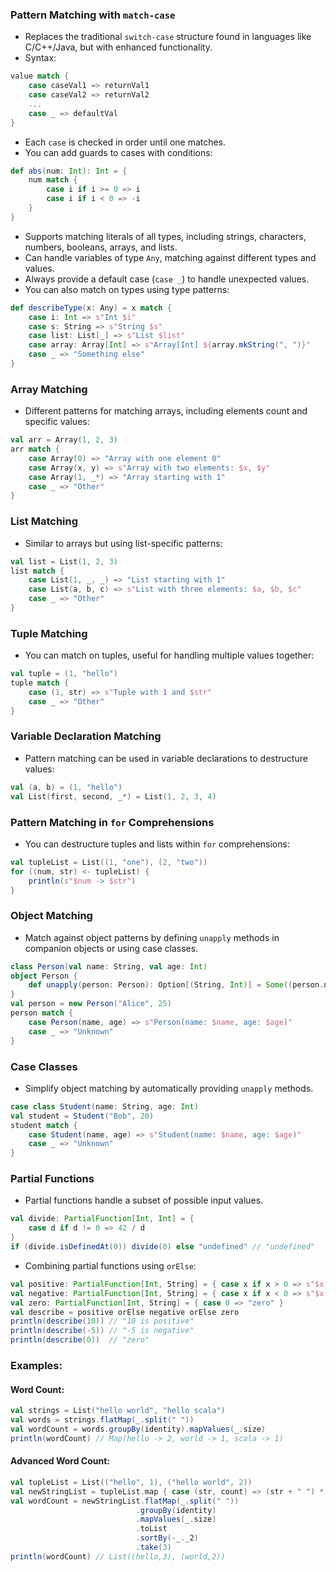 ### Pattern Matching with `match-case`
- Replaces the traditional `switch-case` structure found in languages like C/C++/Java, but with enhanced functionality.
- Syntax:
```scala
value match {
    case caseVal1 => returnVal1
    case caseVal2 => returnVal2
    ...
    case _ => defaultVal
}
```
- Each `case` is checked in order until one matches.
- You can add guards to cases with conditions:
```scala
def abs(num: Int): Int = {
    num match {
        case i if i >= 0 => i
        case i if i < 0 => -i
    }
}
```
- Supports matching literals of all types, including strings, characters, numbers, booleans, arrays, and lists.
- Can handle variables of type `Any`, matching against different types and values.
- Always provide a default case (`case _`) to handle unexpected values.
- You can also match on types using type patterns:
```scala
def describeType(x: Any) = x match {
    case i: Int => s"Int $i"
    case s: String => s"String $s"
    case list: List[_] => s"List $list"
    case array: Array[Int] => s"Array[Int] ${array.mkString(", ")}"
    case _ => "Something else"
}
```

### Array Matching
- Different patterns for matching arrays, including elements count and specific values:
```scala
val arr = Array(1, 2, 3)
arr match {
    case Array(0) => "Array with one element 0"
    case Array(x, y) => s"Array with two elements: $x, $y"
    case Array(1, _*) => "Array starting with 1"
    case _ => "Other"
}
```

### List Matching
- Similar to arrays but using list-specific patterns:
```scala
val list = List(1, 2, 3)
list match {
    case List(1, _, _) => "List starting with 1"
    case List(a, b, c) => s"List with three elements: $a, $b, $c"
    case _ => "Other"
}
```

### Tuple Matching
- You can match on tuples, useful for handling multiple values together:
```scala
val tuple = (1, "hello")
tuple match {
    case (1, str) => s"Tuple with 1 and $str"
    case _ => "Other"
}
```

### Variable Declaration Matching
- Pattern matching can be used in variable declarations to destructure values:
```scala
val (a, b) = (1, "hello")
val List(first, second, _*) = List(1, 2, 3, 4)
```

### Pattern Matching in `for` Comprehensions
- You can destructure tuples and lists within `for` comprehensions:
```scala
val tupleList = List((1, "one"), (2, "two"))
for ((num, str) <- tupleList) {
    println(s"$num -> $str")
}
```

### Object Matching
- Match against object patterns by defining `unapply` methods in companion objects or using case classes.
```scala
class Person(val name: String, val age: Int)
object Person {
    def unapply(person: Person): Option[(String, Int)] = Some((person.name, person.age))
}
val person = new Person("Alice", 25)
person match {
    case Person(name, age) => s"Person(name: $name, age: $age)"
    case _ => "Unknown"
}
```

### Case Classes
- Simplify object matching by automatically providing `unapply` methods.
```scala
case class Student(name: String, age: Int)
val student = Student("Bob", 20)
student match {
    case Student(name, age) => s"Student(name: $name, age: $age)"
    case _ => "Unknown"
}
```

### Partial Functions
- Partial functions handle a subset of possible input values.
```scala
val divide: PartialFunction[Int, Int] = {
    case d if d != 0 => 42 / d
}
if (divide.isDefinedAt(0)) divide(0) else "undefined" // "undefined"
```
- Combining partial functions using `orElse`:
```scala
val positive: PartialFunction[Int, String] = { case x if x > 0 => s"$x is positive" }
val negative: PartialFunction[Int, String] = { case x if x < 0 => s"$x is negative" }
val zero: PartialFunction[Int, String] = { case 0 => "zero" }
val describe = positive orElse negative orElse zero
println(describe(10)) // "10 is positive"
println(describe(-5)) // "-5 is negative"
println(describe(0))  // "zero"
```

### Examples:
#### Word Count:
```scala
val strings = List("hello world", "hello scala")
val words = strings.flatMap(_.split(" "))
val wordCount = words.groupBy(identity).mapValues(_.size)
println(wordCount) // Map(hello -> 2, world -> 1, scala -> 1)
```

#### Advanced Word Count:
```scala
val tupleList = List(("hello", 1), ("hello world", 2))
val newStringList = tupleList.map { case (str, count) => (str + " ") * count }
val wordCount = newStringList.flatMap(_.split(" "))
                            .groupBy(identity)
                            .mapValues(_.size)
                            .toList
                            .sortBy(-_._2)
                            .take(3)
println(wordCount) // List((hello,3), (world,2))
```
